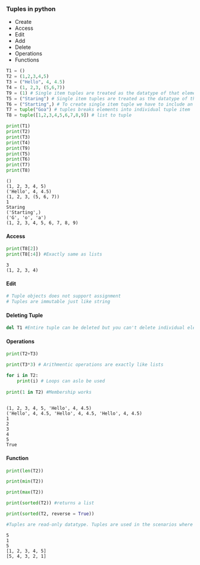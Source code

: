 
### Tuples in python
- Create
- Access
- Edit
- Add
- Delete
- Operations
- Functions


```python
T1 = ()
T2 = (1,2,3,4,5)
T3 = ("Hello", 4, 4.5)
T4 = (1, 2,3, (5,6,7))
T9 = (1) # Single item tuples are treated as the datatype of that element and not a tuple
T5 = ("Staring") # Single item tuples are treated as the datatype of that element and not a tuple
T6 = ("Starting",) # To create single item tuple we have to include an , at the end
T7 = tuple("Goa") # tuples breaks elements into individual tuple item
T8 = tuple([1,2,3,4,5,6,7,8,9]) # list to tuple

print(T1)
print(T2)
print(T3)
print(T4)
print(T9)
print(T5)
print(T6)
print(T7)
print(T8)
```

    ()
    (1, 2, 3, 4, 5)
    ('Hello', 4, 4.5)
    (1, 2, 3, (5, 6, 7))
    1
    Staring
    ('Starting',)
    ('G', 'o', 'a')
    (1, 2, 3, 4, 5, 6, 7, 8, 9)


#### Access


```python
print(T8[2])
print(T8[:4]) #Exactly same as lists
```

    3
    (1, 2, 3, 4)


#### Edit


```python
# Tuple objects does not support assignment
# Tuples are immutable just like string
```

#### Deleting Tuple


```python
del T1 #Entire tuple can be deleted but you can't delete individual elements
```

#### Operations


```python
print(T2+T3)

print(T3*3) # Arithmentic operations are exactly like lists

for i in T2:
    print(i) # Loops can aslo be used
    
print(1 in T2) #Membership works 
    
```

    (1, 2, 3, 4, 5, 'Hello', 4, 4.5)
    ('Hello', 4, 4.5, 'Hello', 4, 4.5, 'Hello', 4, 4.5)
    1
    2
    3
    4
    5
    True


#### Function


```python
print(len(T2))

print(min(T2))

print(max(T2))

print(sorted(T2)) #returns a list

print(sorted(T2, reverse = True))

#Tuples are read-only datatype. Tuples are used in the scenarios where integrity of data is important

```

    5
    1
    5
    [1, 2, 3, 4, 5]
    [5, 4, 3, 2, 1]

